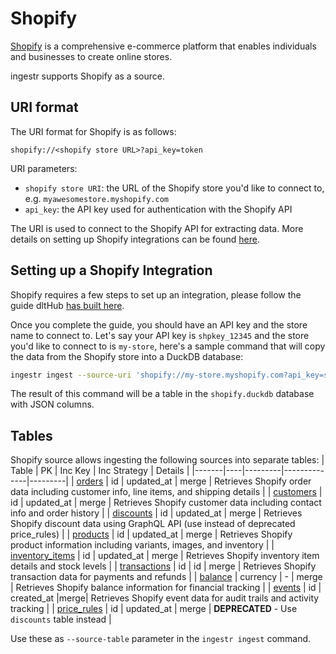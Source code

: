 # Shopify
[Shopify](https://www.shopify.com/) is a comprehensive e-commerce platform that enables individuals and businesses to create online stores.

ingestr supports Shopify as a source.

## URI format
The URI format for Shopify is as follows:

```plaintext
shopify://<shopify store URL>?api_key=token
```

URI parameters:
- `shopify store URI`: the URL of the Shopify store you'd like to connect to, e.g. `myawesomestore.myshopify.com`
- `api_key`: the API key used for authentication with the Shopify API

The URI is used to connect to the Shopify API for extracting data. More details on setting up Shopify integrations can be found [here](https://shopify.dev/docs/admin-api/getting-started).

## Setting up a Shopify Integration

Shopify requires a few steps to set up an integration, please follow the guide dltHub [has built here](https://dlthub.com/docs/dlt-ecosystem/verified-sources/shopify#setup-guide).

Once you complete the guide, you should have an API key and the store name to connect to. Let's say your API key is `shpkey_12345` and the store you'd like to connect to is `my-store`, here's a sample command that will copy the data from the Shopify store into a DuckDB database:

```sh
ingestr ingest --source-uri 'shopify://my-store.myshopify.com?api_key=shpkey_12345' --source-table 'orders' --dest-uri duckdb:///shopify.duckdb --dest-table 'dest.orders'
```

The result of this command will be a table in the `shopify.duckdb` database with JSON columns.

## Tables
Shopify source allows ingesting the following sources into separate tables:
| Table | PK | Inc Key | Inc Strategy | Details |
|-------|----|---------|--------------|---------|
| [orders](https://shopify.dev/api/admin-rest/2023-10/resources/order) | id | updated_at | merge | Retrieves Shopify order data including customer info, line items, and shipping details |
| [customers](https://shopify.dev/api/admin-rest/2023-10/resources/customer) | id | updated_at | merge | Retrieves Shopify customer data including contact info and order history |
| [discounts](https://shopify.dev/docs/api/admin-graphql/2024-07/queries/discountNodes) | id | updated_at | merge | Retrieves Shopify discount data using GraphQL API (use instead of deprecated price_rules) |
| [products](https://shopify.dev/api/admin-rest/2023-10/resources/product) | id | updated_at | merge | Retrieves Shopify product information including variants, images, and inventory |
| [inventory_items](https://shopify.dev/api/admin-rest/2023-10/resources/inventoryitem) | id | updated_at | merge | Retrieves Shopify inventory item details and stock levels |
| [transactions](https://shopify.dev/api/admin-rest/2023-10/resources/transaction) | id | id | merge | Retrieves Shopify transaction data for payments and refunds |
| [balance](https://shopify.dev/api/admin-rest/2023-10/resources/balance) | currency | - | merge | Retrieves Shopify balance information for financial tracking |
| [events](https://shopify.dev/api/admin-rest/2023-10/resources/event) | id | created_at |merge| Retrieves Shopify event data for audit trails and activity tracking |
| [price_rules](https://shopify.dev/api/admin-rest/2023-10/resources/pricerule) | id | updated_at | merge | **DEPRECATED** - Use `discounts` table instead |

Use these as `--source-table` parameter in the `ingestr ingest` command.